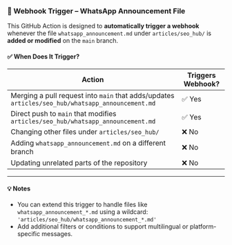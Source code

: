 ### 📣 Webhook Trigger – WhatsApp Announcement File

This GitHub Action is designed to **automatically trigger a webhook** whenever the file `whatsapp_announcement.md` under `articles/seo_hub/` is **added or modified** on the `main` branch.

#### ✅ When Does It Trigger?

| Action                                                                                           | Triggers Webhook? |
| ------------------------------------------------------------------------------------------------ | ----------------- |
| Merging a pull request into `main` that adds/updates `articles/seo_hub/whatsapp_announcement.md` | ✅ Yes             |
| Direct push to `main` that modifies `articles/seo_hub/whatsapp_announcement.md`                  | ✅ Yes             |
| Changing other files under `articles/seo_hub/`                                                   | ❌ No              |
| Adding `whatsapp_announcement.md` on a different branch                                          | ❌ No              |
| Updating unrelated parts of the repository                                                       | ❌ No              |

---

#### 💡 Notes

* You can extend this trigger to handle files like `whatsapp_announcement_*.md` using a wildcard: `'articles/seo_hub/whatsapp_announcement_*.md'`
* Add additional filters or conditions to support multilingual or platform-specific messages.

